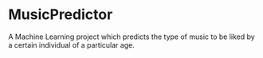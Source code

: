 # MusicPredictor
A Machine Learning project which predicts the type of music to be liked by a certain individual of a particular age.
